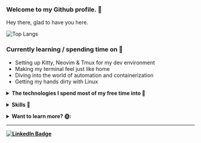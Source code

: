 ### Welcome to my Github profile. 👋

Hey there, glad to have you here.
    
![Top Langs](https://github-readme-stats.vercel.app/api/top-langs/?username=acikgozb&langs_count=10&theme=dark&layout=compact)

### Currently learning / spending time on 🚀

  * Setting up Kitty, Neovim & Tmux for my dev environment
  * Making my terminal feel just like home
  * Diving into the world of automation and containerization
  * Getting my hands dirty with Linux
  
<p>
  <details>
    <summary>
      <strong>The technologies I spend most of my free time into 🤔
    </summary>
    <br>
      <img width="90" src="https://img.shields.io/badge/Linux-FCC624?style=for-the-badge&logo=linux&logoColor=black" alt="Linux" title="Linux"/>
      <img width="100" src="https://img.shields.io/badge/NeoVim-%2357A143.svg?&style=for-the-badge&logo=neovim&logoColor=white" alt="Neovim" title="Neovim"/>
      <img width="75" src="https://img.shields.io/badge/AWS-%23FF9900.svg?style=for-the-badge&logo=amazon-aws&logoColor=white" alt="AWS" title="AWS"/>
   </details>
</p>

<p> 
<details>
  <summary><strong> Skills  🙌 </strong></summary>

- <p>Primary OS</p>
      <img width="90" style="margin-top: 10px" src="https://img.shields.io/badge/Linux-FCC624?style=for-the-badge&logo=linux&logoColor=black" alt="Linux" title="Linux"/>

- <p>Primary Editor</p>
      <img width="100" src="https://img.shields.io/badge/NeoVim-%2357A143.svg?&style=for-the-badge&logo=neovim&logoColor=white" alt="Neovim" title="Neovim"/>

- <p>Languages (scripting, general purpose, etc.)</p>
      <img width="150" src="https://img.shields.io/badge/shell_script-%23121011.svg?style=for-the-badge&logo=gnu-bash&logoColor=white" alt="bash" title="bash"/>
      <img width="85" src="https://img.shields.io/badge/yaml-%23ffffff.svg?style=for-the-badge&logo=yaml&logoColor=151515" alt="yaml" title="yaml"/>
      <img width="67" src="https://img.shields.io/badge/go-%2300ADD8.svg?style=for-the-badge&logo=go&logoColor=white" alt="Go" title="Go"/>
      <img width="66" src="https://img.shields.io/badge/c%23-%23239120.svg?style=for-the-badge&logo=csharp&logoColor=white" alt="C#" title="C#"/>
      <img width="137" src="https://img.shields.io/badge/typescript-%23007ACC.svg?style=for-the-badge&logo=typescript&logoColor=white" alt="TypeScript" title="TypeScript"/>
- <p>Configuration Management & Testing</p>
    <img width="100" src="https://img.shields.io/badge/ansible-%231A1918.svg?style=for-the-badge&logo=ansible&logoColor=white" alt="Ansible" title="Ansible"/>
    <img width="100" src="https://img.shields.io/badge/vagrant-%231563FF.svg?style=for-the-badge&logo=vagrant&logoColor=white" alt="Vagrant" title="Vagrant"/>

- <p>Infrastructure as Code (IaC)</p>
    <img width="75" src="https://img.shields.io/badge/AWS-%23FF9900.svg?style=for-the-badge&logo=amazon-aws&logoColor=white" alt="AWS" title="AWS"/>
    
- <p>Containerization</p>
    <img width="98" src="https://img.shields.io/badge/docker-%230db7ed.svg?style=for-the-badge&logo=docker&logoColor=white" alt="Docker" title="Docker"/>

- <p>CI/CD</p>
      <img width="155" src="https://img.shields.io/badge/github%20actions-%232671E5.svg?style=for-the-badge&logo=githubactions&logoColor=white" alt="GithubActions" title="GithubActions"/>
      <img width="100" src="https://img.shields.io/badge/jenkins-%232C5263.svg?style=for-the-badge&logo=jenkins&logoColor=white" alt="Jenkins" title="Jenkins"/>

- <p>Cloud Providers</p>
    <img width="75" src="https://img.shields.io/badge/AWS-%23FF9900.svg?style=for-the-badge&logo=amazon-aws&logoColor=white" alt="AWS" title="AWS"/>
    
- <p>Version Control & Providers</p>
      <img width="70" src="https://img.shields.io/badge/git-%23F05033.svg?style=for-the-badge&logo=git&logoColor=white" alt="Git" title="Git"/>
      <img width="100" src="https://img.shields.io/badge/github-%23121011.svg?style=for-the-badge&logo=github&logoColor=white" alt="GitHub" title="GitHub"/>
      <img width="100" src="https://img.shields.io/badge/gitlab-%23181717.svg?style=for-the-badge&logo=gitlab&logoColor=white" alt="GitLab" title="GitLab"/>

- <p>Monitoring</p>
      <img width="105" src="https://img.shields.io/badge/grafana-%23F46800.svg?style=for-the-badge&logo=grafana&logoColor=white" alt="Grafana" title="Grafana"/>
      <img width="105" src="https://img.shields.io/badge/datadog-%23632CA6.svg?style=for-the-badge&logo=datadog&logoColor=white" alt="Datadog" title="Datadog"/>


- <p>Project Management</p>
      <img width="80" src="https://img.shields.io/badge/jira-%230A0FFF.svg?style=for-the-badge&logo=jira&logoColor=white" alt="Jira" title="Jira"/>
  

Since I primarily focus on Devops, I did not list my frontend & backend related skills here.

 </details>
</p>

<details>
  <summary>
  Want to learn more? 🌞:
  </summary>
  <br>
  First of all, if I could keep you reading until here, thanks for taking time to check through.
  
  ## How Do I Use My Github?
  The main repositories for "showcasing" are the ones I pin on my main profile page. These repositories are the ones I pay attention the most, and keep updated as regular as possible.

  To see what I've been up on infra related things, you can check those repositories.

  The rest is mostly POC type repositories, where I loosen up things a little bit and play around certain concepts.

</details>
<hr>
 <a href="https://linkedin.com/in/berk-açıkgöz-1a182a168">
    <img src="https://img.shields.io/badge/LinkedIn-blue?style=for-the-badge&logo=linkedin&logoColor=white" alt="LinkedIn Badge"/>
 </a>
